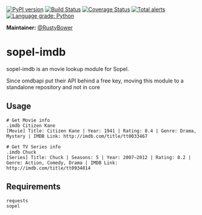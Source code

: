[![PyPI version](https://badge.fury.io/py/sopel-modules.imdb.svg)](https://badge.fury.io/py/sopel-modules.imdb)
[![Build Status](https://travis-ci.com/RustyBower/sopel-imdb.svg?branch=master)](https://travis-ci.com/RustyBower/sopel-imdb)
[![Coverage Status](https://coveralls.io/repos/github/RustyBower/sopel-imdb/badge.svg?branch=master)](https://coveralls.io/github/RustyBower/sopel-imdb?branch=master)
[![Total alerts](https://img.shields.io/lgtm/alerts/g/RustyBower/sopel-imdb.svg?logo=lgtm&logoWidth=18)](https://lgtm.com/projects/g/RustyBower/sopel-imdb/alerts/)
[![Language grade: Python](https://img.shields.io/lgtm/grade/python/g/RustyBower/sopel-imdb.svg?logo=lgtm&logoWidth=18)](https://lgtm.com/projects/g/RustyBower/sopel-imdb/context:python)

**Maintainer:** [@RustyBower](https://github.com/rustybower)

# sopel-imdb
sopel-imdb is an movie lookup module for Sopel.

Since omdbapi put their API behind a free key, moving this module to a standalone repository and not in core

## Usage
```
# Get Movie info
.imdb Citizen Kane
[Movie] Title: Citizen Kane | Year: 1941 | Rating: 8.4 | Genre: Drama, Mystery | IMDB Link: http://imdb.com/title/tt0033467

# Get TV Series info
.imdb Chuck
[Series] Title: Chuck | Seasons: 5 | Year: 2007–2012 | Rating: 8.2 | Genre: Action, Comedy, Drama | IMDB Link: http://imdb.com/title/tt0934814
```

## Requirements
```
requests
sopel
```
